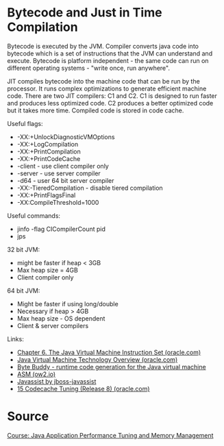 
# Bytecode and Just in Time Compilation

Bytecode is executed by the JVM. Compiler converts java code into bytecode which is a set of instructions that the JVM can understand and execute. Bytecode is platform independent - the same code can run on different operating systems - "write once, run anywhere". 

JIT compiles bytecode into the machine code that can be run by the processor. It runs complex optimizations to generate efficient machine code. There are two JIT compilers: C1 and C2. C1 is designed to run faster and produces less optimized code. C2 produces a better optimized code but it takes more time. Compiled code is stored in code cache.

Useful flags:
- -XX:+UnlockDiagnosticVMOptions
- -XX:+LogCompilation
- -XX:+PrintCompilation
- -XX:+PrintCodeCache
- -client - use client compiler only
- -server - use server compiler
- -d64 - user 64 bit server compiler
- -XX:-TieredCompilation - disable tiered compilation
- -XX:+PrintFlagsFinal
- -XX:CompileThreshold=1000

Useful commands:
- jinfo -flag CICompilerCount pid
- jps

32 bit JVM:
- might be faster if heap < 3GB
- Max heap size = 4GB
- Client compiler only

64 bit JVM:
- Might be faster if using long/double
- Necessary if heap > 4GB
- Max heap size - OS dependent
- Client & server compilers


Links:
- [Chapter 6. The Java Virtual Machine Instruction Set (oracle.com)](https://docs.oracle.com/javase/specs/jvms/se11/html/jvms-6.html)
- [Java Virtual Machine Technology Overview (oracle.com)](https://docs.oracle.com/en/java/javase/21/vm/java-virtual-machine-technology-overview.html#GUID-982B244A-9B01-479A-8651-CB6475019281)
- [Byte Buddy - runtime code generation for the Java virtual machine](https://bytebuddy.net/#/)
- [ASM (ow2.io)](https://asm.ow2.io/)
- [Javassist by jboss-javassist](https://www.javassist.org/)
- [15 Codecache Tuning (Release 8) (oracle.com)](https://docs.oracle.com/javase/8/embedded/develop-apps-platforms/codecache.htm)

# Source
[Course: Java Application Performance Tuning and Memory Management](https://eylearning.udemy.com/course/java-application-performance-and-memory-management/learn/lecture/14402490#overview)